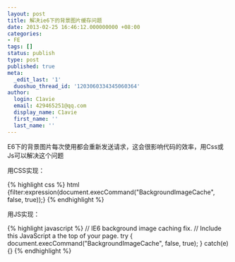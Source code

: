 ```yaml
---
layout: post
title: 解决ie6下的背景图片缓存问题
date: 2013-02-25 16:46:12.000000000 +08:00
categories:
- FE
tags: []
status: publish
type: post
published: true
meta:
  _edit_last: '1'
  duoshuo_thread_id: '1203060334345060364'
author:
  login: C1avie
  email: 429465251@qq.com
  display_name: C1avie
  first_name: ''
  last_name: ''
---
```

E6下的背景图片每次使用都会重新发送请求，这会很影响代码的效率，用Css或Js可以解决这个问题

用CSS实现：

{% highlight css %}
html {filter:expression(document.execCommand("BackgroundImageCache", false, true));}
{% endhighlight %}

用JS实现：

{% highlight javascript %}
// IE6 background image caching fix.
// Include this JavaScript a the top of your page.
try {
	document.execCommand("BackgroundImageCache", false, true);
} catch(e) {}
{% endhighlight %}
